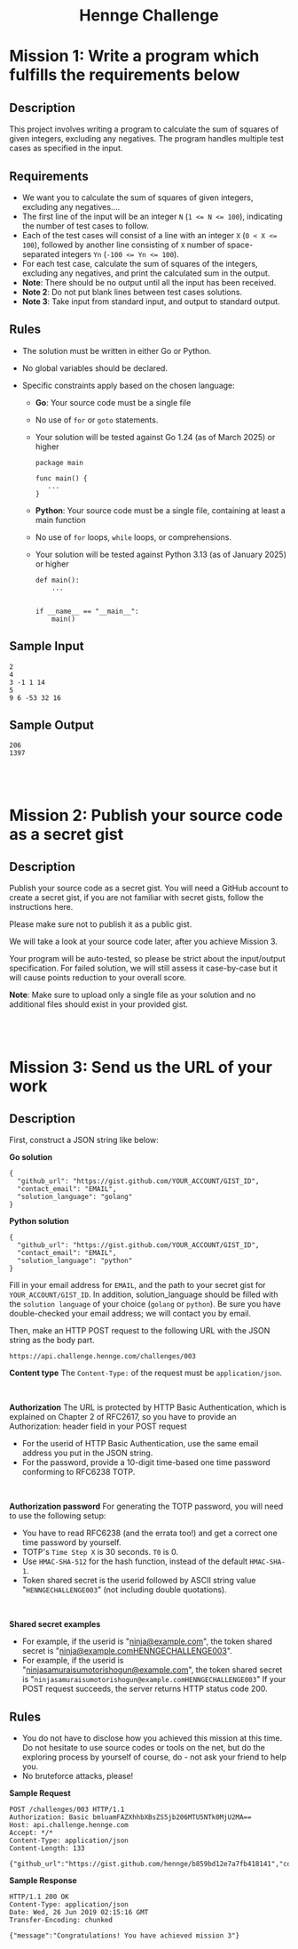 <h1 align="center">Hennge Challenge</h1>


# Mission 1: Write a program which fulfills the requirements below

## Description
This project involves writing a program to calculate the sum of squares of given integers, excluding any negatives. The program handles multiple test cases as specified in the input.

## Requirements
- We want you to calculate the sum of squares of given integers, excluding any negatives....
- The first line of the input will be an integer `N` (`1 <= N <= 100`), indicating the number of test cases to follow.
- Each of the test cases will consist of a line with an integer `X` (`0 < X <= 100`), followed by another line consisting of `X` number of space-separated integers `Yn` (`-100 <= Yn <= 100`).
- For each test case, calculate the sum of squares of the integers, excluding any negatives, and print the calculated sum in the output.
- **Note**: There should be no output until all the input has been received.
- **Note 2**: Do not put blank lines between test cases solutions.
- **Note 3**: Take input from standard input, and output to standard output.

## Rules
- The solution must be written in either Go or Python.
- No global variables should be declared.
- Specific constraints apply based on the chosen language:
  
  - **Go**: Your source code must be a single file
  - No use of `for` or `goto` statements.
  - Your solution will be tested against Go 1.24 (as of March 2025) or higher
    ```
    package main

    func main() {
       ...
    }
    ```
    
  - **Python**: Your source code must be a single file, containing at least a main function
  - No use of `for` loops, `while` loops, or comprehensions.
  - Your solution will be tested against Python 3.13 (as of January 2025) or higher
    ```
    def main():
        ...
  

    if __name__ == "__main__":
        main()
    ```
## Sample Input
```
2
4
3 -1 1 14
5
9 6 -53 32 16
```
## Sample Output
```
206
1397
```
<br>
<br>

# Mission 2: Publish your source code as a secret gist

## Description
Publish your source code as a secret gist. You will need a GitHub account to create a secret gist, if you are not familiar with secret gists, follow the instructions here.

Please make sure not to publish it as a public gist.

We will take a look at your source code later, after you achieve Mission 3.

Your program will be auto-tested, so please be strict about the input/output specification. For failed solution, we will still assess it case-by-case but it will cause points reduction to your overall score.

**Note**: Make sure to upload only a single file as your solution and no additional files should exist in your provided gist.

<br>
<br>

# Mission 3: Send us the URL of your work

## Description
First, construct a JSON string like below:

**Go solution**
```
{
  "github_url": "https://gist.github.com/YOUR_ACCOUNT/GIST_ID",
  "contact_email": "EMAIL",
  "solution_language": "golang"
}
```
**Python solution**
```
{
  "github_url": "https://gist.github.com/YOUR_ACCOUNT/GIST_ID",
  "contact_email": "EMAIL",
  "solution_language": "python"
}
```
Fill in your email address for `EMAIL`, and the path to your secret gist for `YOUR_ACCOUNT/GIST_ID`. In addition, solution_language should be filled with the `solution language` of your choice (`golang` or `python`). Be sure you have double-checked your email address; we will contact you by email.

Then, make an HTTP POST request to the following URL with the JSON string as the body part.

`https://api.challenge.hennge.com/challenges/003`

**Content type**
The `Content-Type:` of the request must be `application/json`.

<br>

**Authorization**
The URL is protected by HTTP Basic Authentication, which is explained on Chapter 2 of RFC2617, so you have to provide an Authorization: header field in your POST request

- For the userid of HTTP Basic Authentication, use the same email address you put in the JSON string.
- For the password, provide a 10-digit time-based one time password conforming to RFC6238 TOTP.

<br>

**Authorization password**
For generating the TOTP password, you will need to use the following setup:

- You have to read RFC6238 (and the errata too!) and get a correct one time password by yourself.
- TOTP's `Time Step X` is 30 seconds. `T0` is 0.
- Use `HMAC-SHA-512` for the hash function, instead of the default `HMAC-SHA-1`.
- Token shared secret is the userid followed by ASCII string value "`HENNGECHALLENGE003`" (not including double quotations).

<br>

**Shared secret examples**
- For example, if the userid is "ninja@example.com", the token shared secret is "ninja@example.comHENNGECHALLENGE003".
- For example, if the userid is "ninjasamuraisumotorishogun@example.com", the token shared secret is "`ninjasamuraisumotorishogun@example.comHENNGECHALLENGE003`"
If your POST request succeeds, the server returns HTTP status code 200.

## Rules
- You do not have to disclose how you achieved this mission at this time. Do not hesitate to use source codes or tools on the net, but do the exploring process by yourself of course, do - not ask your friend to help you.
- No bruteforce attacks, please!

**Sample Request**
```
POST /challenges/003 HTTP/1.1
Authorization: Basic bmluamFAZXhhbXBsZS5jb206MTU5NTk0MjU2MA==
Host: api.challenge.hennge.com
Accept: */*
Content-Type: application/json
Content-Length: 133

{"github_url":"https://gist.github.com/hennge/b859bd12e7a7fb418141","contact_email":"ninja@example.com","solution_language":"golang"}
```
**Sample Response**
```
HTTP/1.1 200 OK
Content-Type: application/json
Date: Wed, 26 Jun 2019 02:15:16 GMT
Transfer-Encoding: chunked

{"message":"Congratulations! You have achieved mission 3"}
```
